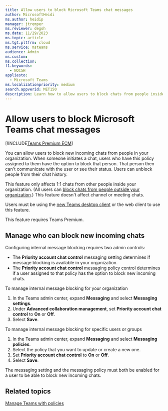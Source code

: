 ```yaml
---
title: Allow users to block Microsoft Teams chat messages
author: MicrosoftHeidi
ms.author: heidip
manager: jtremper
ms.reviewer: degoh
ms.date: 11/29/2023
ms.topic: article
ms.tgt.pltfrm: cloud
ms.service: msteams
audience: Admin
ms.custom: 
ms.collection: 
f1.keywords: 
  - NOCSH
appliesto: 
  - Microsoft Teams
ms.localizationpriority: medium
search.appverid: MET150
description: Learn how to allow users to block chats from people inside your organization.
---
```


# Allow users to block Microsoft Teams chat messages

[!INCLUDE[Teams Premium ECM](includes/teams-premium-ecm.md)]

You can allow users to block new incoming chats from people in your organization. When someone initiates a chat, users who have this policy assigned to them have the option to block that person. That person then can't communicate with the user or see their status. Users can unblock people from their chat history.

This feature only affects 1:1 chats from other people inside your organization. (All users can [block chats from people outside your organization](https://support.microsoft.com/office/5b590992-c938-4ed9-933b-37ee1fb84d32).) This feature doesn't affect channel or meeting chats.

Users must be using the [new Teams desktop client](new-teams-desktop-admin.md) or the web client to use this feature.

This feature requires Teams Premium.

## Manage who can block new incoming chats

Configuring internal message blocking requires two admin controls:
- The **Priority account chat control** messaging setting determines if message blocking is available in your organization.
- The **Priority account chat control** messaging policy control determines if a user assigned to that policy has the option to block new incoming chats.

To manage internal message blocking for your organization
1. In the Teams admin center, expand **Messaging** and select **Messaging settings**.
1. Under **Advanced collaboration management**, set **Priority account chat control** to **On** or **Off**.
1. Select **Save**.

To manage internal message blocking for specific users or groups
1. In the Teams admin center, expand **Messaging** and select **Messaging policies**.
1. Select the policy that you want to update or create a new one.
1. Set **Priority account chat control** to **On** or **Off**.
1. Select **Save**.

The messaging setting and the messaging policy must both be enabled for a user to be able to block new incoming chats.

## Related topics

[Manage Teams with policies](manage-teams-with-policies.md)
